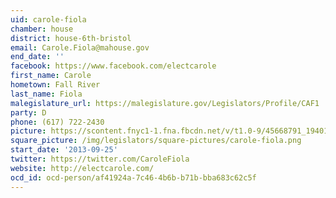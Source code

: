 ```yaml
---
uid: carole-fiola
chamber: house
district: house-6th-bristol
email: Carole.Fiola@mahouse.gov
end_date: ''
facebook: https://www.facebook.com/electcarole
first_name: Carole
hometown: Fall River
last_name: Fiola
malegislature_url: https://malegislature.gov/Legislators/Profile/CAF1
party: D
phone: (617) 722-2430
picture: https://scontent.fnyc1-1.fna.fbcdn.net/v/t1.0-9/45668791_1940120552762474_5759832090631733248_n.jpg?_nc_cat=104&_nc_ht=scontent.fnyc1-1.fna&oh=6f59f214494f174ea2a3cc0c23efc134&oe=5CD591CB
square_picture: /img/legislators/square-pictures/carole-fiola.png
start_date: '2013-09-25'
twitter: https://twitter.com/CaroleFiola
website: http://electcarole.com/
ocd_id: ocd-person/af41924a-7c46-4b6b-b71b-bba683c62c5f
---
```

